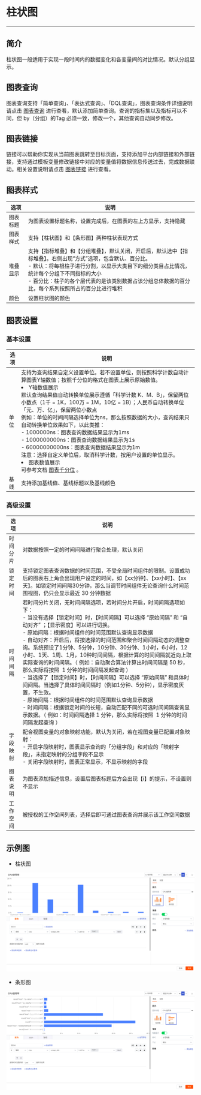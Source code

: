 # 柱状图
---

## 简介

柱状图一般适用于实现一段时间内的数据变化和各变量间的对比情况。默认分组显示。

## 图表查询

图表查询支持「简单查询」、「表达式查询」、「DQL查询」，图表查询条件详细说明请点击 [图表查询](chart-query.md) 进行查看，默认添加简单查询。查询的指标集以及指标可以不同，但 by（分组）的Tag 必须一致，修改一个，其他查询自动同步修改。

## 图表链接

链接可以帮助你实现从当前图表跳转至目标页面，支持添加平台内部链接和外部链接，支持通过模板变量修改链接中对应的变量值将数据信息传送过去，完成数据联动。相关设置说明请点击 [图表链接](chart-link.md) 进行查看。

## 图表样式
| 选项 | 说明 |
| --- | --- |
| 图表标题 | 为图表设置标题名称，设置完成后，在图表的左上方显示，支持隐藏 |
| 图表样式 | 支持【柱状图】和【条形图】两种柱状表现方式 |
| 堆叠显示 | 支持【指标堆叠】和【分组堆叠】，默认关闭，开启后，默认选中【指标堆叠】。右侧出现“方式”选项，包含默认、百分比。<br />- 默认：将每根柱子进行分割，以显示大类目下的细分类目占比情况，统计每个分组下不同指标的大小<br />- 百分比：柱子的各个层代表的是该类别数据占该分组总体数据的百分比，每个系列按照所占的百分比进行堆积<br /> |
| 颜色 | 设置柱状图的颜色 |


## 图表设置

### 基本设置
| 选项 | 说明 |
| --- | --- |
| 单位 | 支持为查询结果自定义设置单位。若不设置单位，则按照科学计数自动计算图表Y轴数值；按照千分位的格式在图表上展示原始数值。<br /><li> Y轴数值展示<br />默认查询结果值自动转换单位展示遵循「科学计数 K、M、B」，保留两位小数点（1千 = 1K，100万 = 1M，10亿 = 1B）；人民币自动转换单位「元、万、亿」，保留两位小数点<br />       例如：单位的时间间隔选择单位为ns，那么按照数据的大小，查询结果只自动转换单位效果如下，以此类推：<br />   - 1000000ns：图表查询数据结果显示为1ms<br />   - 1000000000ns：图表查询数据结果显示为1s<br />   - 60000000000ns：图表查询数据结果显示为1m<br />注意：选择自定义单位后，取消科学计数，按用户设置的单位显示。<br /><li> 图表数值展示<br />可参考文档 [图表千分位](chart-query.md) 。 |
| 基线 | 支持添加基线值、基线标题以及基线颜色 |

### 高级设置
| 选项 | 说明 |
| --- | --- |
| 时间分片 | 对数据按照一定的时间间隔进行聚合处理，默认关闭 |
| 锁定时间 | 支持锁定图表查询数据的时间范围，不受全局时间组件的限制。设置成功后的图表右上角会出现用户设定的时间，如【xx分钟】、【xx小时】、【xx天】。如锁定时间间隔30分钟，那么当调节时间组件无论查询什么时间范围视图，仍只会显示最近 30 分钟数据 |
| 时间间隔 | 若时间分片关闭，无时间间隔选项，若时间分片开启，时间间隔选项如下：<br />- 当没有选择【锁定时间】时，【时间间隔】可以选择 “原始间隔” 和 “自动对齐” ；【显示密度】可以进行切换。<br />   - 原始间隔：根据时间组件的时间范围默认查询显示数据<br />   - 自动对齐：开启后，将按选择的时间范围和聚合时间间隔动态的调整查询。系统预设了1分钟、5分钟，10分钟、30分钟、1小时，6小时，12小时、1天、1周、1月，10种时间间隔，根据计算的时间间隔就近向上取实际查询的时间间隔。（ 例如：自动聚合算法计算出时间间隔是 50 秒，那么实际将按照  1 分钟的时间间隔发起查询 ）<br />- 当选择了【锁定时间】时，【时间间隔】可以选择 “原始间隔” 和具体时间间隔。当选择了具体时间间隔时（例如1分钟、5分钟），显示密度灰置，不生效。<br />   - 原始间隔：根据时间组件的时间范围默认查询显示数据<br />   - 时间间隔：根据锁定时间的长短，自动匹配不同的可选时间间隔查询显示数据。（ 例如：时间间隔选择 1 分钟，那么实际将按照  1 分钟的时间间隔发起查询 ）<br /> |
| 字段映射 | 配合视图变量的对象映射功能，默认为关闭，若在视图变量已配置对象映射：<br />- 开启字段映射时，图表显示查询的「分组字段」和对应的「映射字段」，未指定映射的分组字段不显示<br />- 关闭字段映射时，图表正常显示，不显示映射的字段<br /> |
| 图表说明 | 为图表添加描述信息，设置后图表标题后方会出现【i】的提示，不设置则不显示 |
| 工作空间 | 被授权的工作空间列表，选择后即可通过图表查询并展示该工作空间数据 |


## 示例图

- 柱状图

![](../img/8.zhuzhuangtu_1.png)

- 条形图

![](../img/8.zhuzhuangtu_2.png)

